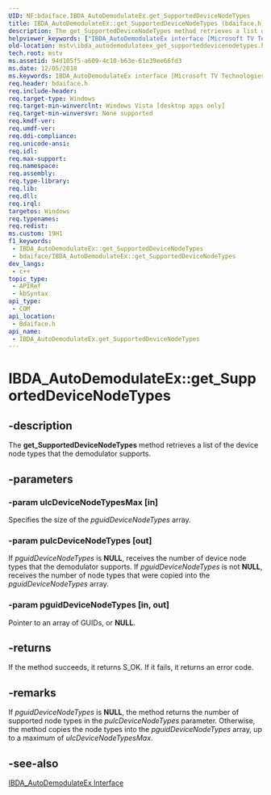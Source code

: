 ```yaml
---
UID: NF:bdaiface.IBDA_AutoDemodulateEx.get_SupportedDeviceNodeTypes
title: IBDA_AutoDemodulateEx::get_SupportedDeviceNodeTypes (bdaiface.h)
description: The get_SupportedDeviceNodeTypes method retrieves a list of the device node types that the demodulator supports.
helpviewer_keywords: ["IBDA_AutoDemodulateEx interface [Microsoft TV Technologies]","get_SupportedDeviceNodeTypes method","IBDA_AutoDemodulateEx.get_SupportedDeviceNodeTypes","IBDA_AutoDemodulateEx::get_SupportedDeviceNodeTypes","IBDA_AutoDemodulateExget_SupportedDeviceNodeTypes","bdaiface/IBDA_AutoDemodulateEx::get_SupportedDeviceNodeTypes","get_SupportedDeviceNodeTypes","get_SupportedDeviceNodeTypes method [Microsoft TV Technologies]","get_SupportedDeviceNodeTypes method [Microsoft TV Technologies]","IBDA_AutoDemodulateEx interface","mstv.ibda_autodemodulateex_get_supporteddevicenodetypes"]
old-location: mstv\ibda_autodemodulateex_get_supporteddevicenodetypes.htm
tech.root: mstv
ms.assetid: 94d105f5-a609-4c10-b63e-61e39ee66fd3
ms.date: 12/05/2018
ms.keywords: IBDA_AutoDemodulateEx interface [Microsoft TV Technologies],get_SupportedDeviceNodeTypes method, IBDA_AutoDemodulateEx.get_SupportedDeviceNodeTypes, IBDA_AutoDemodulateEx::get_SupportedDeviceNodeTypes, IBDA_AutoDemodulateExget_SupportedDeviceNodeTypes, bdaiface/IBDA_AutoDemodulateEx::get_SupportedDeviceNodeTypes, get_SupportedDeviceNodeTypes, get_SupportedDeviceNodeTypes method [Microsoft TV Technologies], get_SupportedDeviceNodeTypes method [Microsoft TV Technologies],IBDA_AutoDemodulateEx interface, mstv.ibda_autodemodulateex_get_supporteddevicenodetypes
req.header: bdaiface.h
req.include-header: 
req.target-type: Windows
req.target-min-winverclnt: Windows Vista [desktop apps only]
req.target-min-winversvr: None supported
req.kmdf-ver: 
req.umdf-ver: 
req.ddi-compliance: 
req.unicode-ansi: 
req.idl: 
req.max-support: 
req.namespace: 
req.assembly: 
req.type-library: 
req.lib: 
req.dll: 
req.irql: 
targetos: Windows
req.typenames: 
req.redist: 
ms.custom: 19H1
f1_keywords:
 - IBDA_AutoDemodulateEx::get_SupportedDeviceNodeTypes
 - bdaiface/IBDA_AutoDemodulateEx::get_SupportedDeviceNodeTypes
dev_langs:
 - c++
topic_type:
 - APIRef
 - kbSyntax
api_type:
 - COM
api_location:
 - Bdaiface.h
api_name:
 - IBDA_AutoDemodulateEx.get_SupportedDeviceNodeTypes
---
```


# IBDA_AutoDemodulateEx::get_SupportedDeviceNodeTypes


## -description

The <b>get_SupportedDeviceNodeTypes</b> method retrieves a list of the device node types that the demodulator supports.

## -parameters

### -param ulcDeviceNodeTypesMax [in]

Specifies the size of the <i>pguidDeviceNodeTypes</i> array.

### -param pulcDeviceNodeTypes [out]

If <i>pguidDeviceNodeTypes</i> is <b>NULL</b>, receives the number of device node types that the demodulator supports. If <i>pguidDeviceNodeTypes</i> is not <b>NULL</b>, receives the number of node types that were copied into the <i>pguidDeviceNodeTypes</i> array.

### -param pguidDeviceNodeTypes [in, out]

Pointer to an array of GUIDs, or <b>NULL</b>.

## -returns

If the method succeeds, it returns S_OK. If it fails, it returns an error code.

## -remarks

If <i>pguidDeviceNodeTypes</i> is <b>NULL</b>, the method returns the number of supported node types in the <i>pulcDeviceNodeTypes</i> parameter. Otherwise, the method copies the node types into the <i>pguidDeviceNodeTypes</i> array, up to a maximum of <i>ulcDeviceNodeTypesMax</i>.

## -see-also

<a href="/windows/desktop/api/bdaiface/nn-bdaiface-ibda_autodemodulateex">IBDA_AutoDemodulateEx Interface</a>